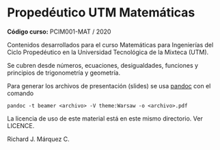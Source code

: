 # Propedéutico UTM Matemáticas

**Código curso:**  PCIM001-MAT / 2020

Contenidos desarrollados para el curso Matemáticas para Ingenierías del Ciclo Propedéutico en la Universidad Tecnológica de la Mixteca (UTM).

Se cubren desde números, ecuaciones, desigualdades, funciones y principios de trigonometría y geometría. 

Para generar los archivos de presentación (slides) se usa [pandoc](http://google.com) con el comando

```
pandoc -t beamer <archivo> -V theme:Warsaw -o <archivo>.pdf
```

La licencia de uso de este material está en este mismo directorio. Ver LICENCE.

Richard J. Márquez C.

